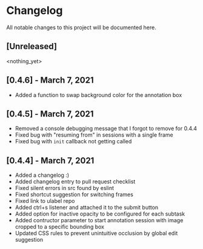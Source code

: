 # Changelog

All notable changes to this project will be documented here.

## [Unreleased]

<nothing_yet>

## [0.4.6] - March 7, 2021

- Added a function to swap background color for the annotation box

## [0.4.5] - March 7, 2021

- Removed a console debugging message that I forgot to remove for 0.4.4
- Fixed bug with "resuming from" in sessions with a single frame
- Fixed bug with `init` callback not getting called

## [0.4.4] - March 7, 2021

- Added a changelog :)
- Added changelog entry to pull request checklist
- Fixed silent errors in src found by eslint
- Fixed shortcut suggestion for switching frames
- Fixed link to ulabel repo
- Added ctrl+s listener and attached it to the submit button
- Added option for inactive opacity to be configured for each subtask
- Added contructor parameter to start annotation session with image cropped to a specific bounding box
- Updated CSS rules to prevent unintuitive occlusion by global edit suggestion
